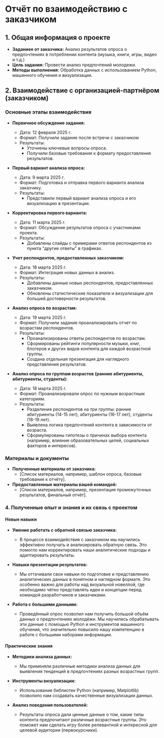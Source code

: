 # Отчёт по взаимодействию с заказчиком

## 1. Общая информация о проекте
- **Заданиее от заказчика:** Анализ результатов опроса о предпочтениях в потреблении контента (музыка, книги, игры, видео и т.д.)
- **Цель задания:** Провести анализ предпочтений молодежи.
- **Методы выполнения:** Обработка данных с использованием Python, машинного обучения и визуализации.

## 2. Взаимодействие с организацией-партнёром (заказчиком)
### Основные этапы взаимодействия
- **Первичное обсуждение задания:**
  - Дата: 12 февраля 2025 г.
  - Формат: Получили задание после встречи с заказчиком 
  - Результаты:
    - Уточнены ключевые вопросы опроса.
    - Получили базовые требования к формату предоставления результатов.

- **Первый вариант анализа опроса:**
  - Дата: 9 марта 2025 г.
  - Формат: Подготовка и отправка первого варианта анализа заказчику.
  - Результаты:
    - Представили первый вариант анализа опроса и его визуализацию в презентации.

- **Корректировка первого варианта:**
  - Дата: 11 марта 2025 г.
  - Формат: Обсуждение результатов опроса с участниками проекта.
  - Результаты:
    -  Добавлены слайды с примерами ответов респондентов из пункта "другие ответы" в графиках.
  
- **Учет респондентов, предоставленных заказчиком:**
  - Дата: 18 марта 2025 г.
  - Формат: Интеграция новых данных в анализ.
  - Результаты:
    - Добавлены данные новых респондентов, предоставленных заказчиком.
    - Обновлены статистические показатели и визуализации для большей достоверности результатов.

- **Анализ опроса по возрастам:**
  - Дата: 19 марта 2025 г.
  - Формат: Получили задание проанализировать отчет по возрастам респондентов.
  - Результаты:
    - Проанализированы ответы респондентов по возрастам.
    - Сформированы рейтинги популярности музыки, книг, блогеров и других видов контента для каждой возрастной группы.
    - Создана отдельная презентация для наглядного представления результатов.

- **Анализ опроса по группам возрастов (ранние абитуриенты, абитуриенты, студенты):**
  - Дата: 18 марта 2025 г.
  - Формат: Проанализировали опрос по нужным возрастным категориям.
  - Результаты: 
    - Разделение респондентов на три группы: ранние абитуриенты (14-15 лет), абитуриенты (16-17 лет), студенты (18-19 лет).
    - Выявлена логика предпочтений контента в зависимости от возраста.
    - Сформулированы гипотезы о причинах выбора контента (например, влияние образовательных целей, социальных факторов и интересов).

### Материалы и документы
- **Полученные материалы от заказчика:**
  - [Список материалов, например, шаблон опроса, базовые требования к отчёту].
- **Предоставленные материалы вашей командой:**
  - [Список материалов, например, презентация промежуточных результатов, финальный отчёт].

### 4. Полученные опыт и знания и их связь с проектом

#### Новые навыки
- **Умение работать с обратной связью заказчика:**
  - В процессе взаимодействия с заказчиком мы научились эффективно получать и анализировать обратную связь. Это помогло нам корректировать наши аналитические подходы и адаптировать результаты.

- **Навыки презентации результатов:**
  - Мы оттачивали свои навыки по подготовке и представлению аналитических данных в понятном и наглядном формате. Это особенно важно для работы над визуальной новеллой, где необходимо чётко представлять идеи и концепции перед командой разработчиков и заказчиками.

- **Работа с большими данными:**
  - Проведённый опрос позволил нам получить большой объём данных о предпочтениях молодёжи. Мы научились обрабатывать эти данные с помощью Python и инструментов машинного обучения, что значительно повысило нашу компетенцию в работе с большими наборами информации.

#### Практические знания
- **Методики анализа данных:**
  - Мы применяли различные методики анализа данных для выявления тенденций в предпочтениях разных возрастных групп.

- **Инструменты визуализации:**
  - Использование библиотек Python (например, Matplotlib) позволило нам создавать качественные визуализации данных.

- **Анализ поведения пользователей:**
  - Результаты опроса дали ценные данные о том, какие типы контента предпочитают различные возрастные группы. Это поможет нам сделать игру более релевантной и интересной для целевой аудитории (первокурсники).
